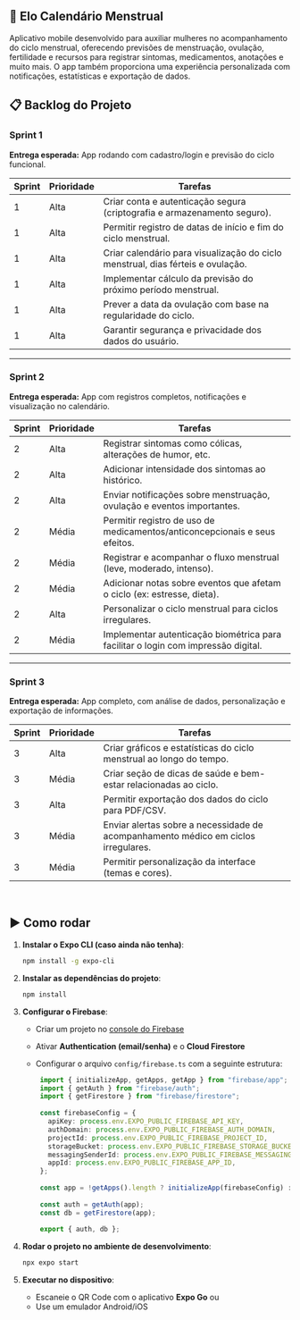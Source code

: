 ## 📱 Elo Calendário Menstrual

Aplicativo mobile desenvolvido para auxiliar mulheres no acompanhamento do ciclo menstrual, oferecendo previsões de menstruação, ovulação, fertilidade e recursos para registrar sintomas, medicamentos, anotações e muito mais. O app também proporciona uma experiência personalizada com notificações, estatísticas e exportação de dados.

## 📋 Backlog do Projeto

### Sprint 1
**Entrega esperada:** App rodando com cadastro/login e previsão do ciclo funcional.

| Sprint | Prioridade | Tarefas |
|--------|------------|---------|
| 1 | Alta | Criar conta e autenticação segura (criptografia e armazenamento seguro). |
| 1 | Alta | Permitir registro de datas de início e fim do ciclo menstrual. |
| 1 | Alta | Criar calendário para visualização do ciclo menstrual, dias férteis e ovulação. |
| 1 | Alta | Implementar cálculo da previsão do próximo período menstrual. |
| 1 | Alta | Prever a data da ovulação com base na regularidade do ciclo. |
| 1 | Alta | Garantir segurança e privacidade dos dados do usuário. |

---

### Sprint 2
**Entrega esperada:** App com registros completos, notificações e visualização no calendário.

| Sprint | Prioridade | Tarefas |
|--------|------------|---------|
| 2 | Alta | Registrar sintomas como cólicas, alterações de humor, etc. |
| 2 | Alta | Adicionar intensidade dos sintomas ao histórico. |
| 2 | Alta | Enviar notificações sobre menstruação, ovulação e eventos importantes. |
| 2 | Média | Permitir registro de uso de medicamentos/anticoncepcionais e seus efeitos. |
| 2 | Média | Registrar e acompanhar o fluxo menstrual (leve, moderado, intenso). |
| 2 | Média | Adicionar notas sobre eventos que afetam o ciclo (ex: estresse, dieta). |
| 2 | Alta | Personalizar o ciclo menstrual para ciclos irregulares. |
| 2 | Média | Implementar autenticação biométrica para facilitar o login com impressão digital. |

---

### Sprint 3
**Entrega esperada:** App completo, com análise de dados, personalização e exportação de informações.

| Sprint | Prioridade | Tarefas |
|--------|------------|---------|
| 3 | Alta | Criar gráficos e estatísticas do ciclo menstrual ao longo do tempo. |
| 3 | Média | Criar seção de dicas de saúde e bem-estar relacionadas ao ciclo. |
| 3 | Alta | Permitir exportação dos dados do ciclo para PDF/CSV. |
| 3 | Média | Enviar alertas sobre a necessidade de acompanhamento médico em ciclos irregulares. |
| 3 | Média | Permitir personalização da interface (temas e cores). |

<br>

## ▶️ Como rodar

1. **Instalar o Expo CLI (caso ainda não tenha)**:
   ```bash
   npm install -g expo-cli
   ```

2. **Instalar as dependências do projeto**:
   ```bash
   npm install
   ```

3. **Configurar o Firebase**:
   - Criar um projeto no [console do Firebase](https://console.firebase.google.com)
   - Ativar **Authentication (email/senha)** e o **Cloud Firestore**
   - Configurar o arquivo `config/firebase.ts` com a seguinte estrutura:

     ```ts
      import { initializeApp, getApps, getApp } from "firebase/app";
      import { getAuth } from "firebase/auth";
      import { getFirestore } from "firebase/firestore";
      
      const firebaseConfig = {
        apiKey: process.env.EXPO_PUBLIC_FIREBASE_API_KEY,
        authDomain: process.env.EXPO_PUBLIC_FIREBASE_AUTH_DOMAIN,
        projectId: process.env.EXPO_PUBLIC_FIREBASE_PROJECT_ID,
        storageBucket: process.env.EXPO_PUBLIC_FIREBASE_STORAGE_BUCKET,
        messagingSenderId: process.env.EXPO_PUBLIC_FIREBASE_MESSAGING_SENDER_ID,
        appId: process.env.EXPO_PUBLIC_FIREBASE_APP_ID,
      };
      
      const app = !getApps().length ? initializeApp(firebaseConfig) : getApp();
      
      const auth = getAuth(app);
      const db = getFirestore(app);
      
      export { auth, db };
     ```

4. **Rodar o projeto no ambiente de desenvolvimento**:
   ```bash
   npx expo start
   ```

5. **Executar no dispositivo**:
   - Escaneie o QR Code com o aplicativo **Expo Go** ou
   - Use um emulador Android/iOS


